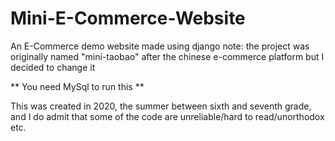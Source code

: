 # Mini-E-Commerce-Website
An E-Commerce demo website made using django
note: the project was originally named "mini-taobao" after the chinese e-commerce platform but I decided to change it

** You need MySql to run this **

This was created in 2020, the summer between sixth and seventh grade, and I do admit that some of the code are unreliable/hard to read/unorthodox etc. 
